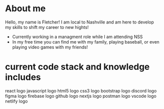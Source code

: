 # About me

Hello, my name is Fletcher! I am local to Nashville and am here to develop my skills to shift my career to new hights! 

- Currently working in a managment role while I am attending NSS 
- In my free time you can find me with my family, playing baseball, or even playing video games with my friends!

# current code stack and knowledge includes

react logo javascript logo  html5 logo  css3 logo bootstrap logo  discord logo  figma logo  firebase logo  github logo  nextjs logo  postman logo  vscode logo  netlify logo
